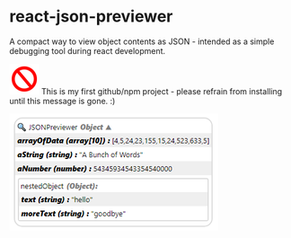 # react-json-previewer
A compact way to view object contents as JSON - intended as a simple debugging tool during react development.


![alt text](https://github.com/tri-bit/react-json-previewer/blob/master/docs/stop.png?raw=true "Stop") This is my first github/npm project - please refrain from installing until this message is gone. :)



![alt text](https://github.com/tri-bit/react-json-previewer/blob/master/docs/intro_image.png?raw=true "Example")
